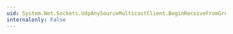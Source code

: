 ```yaml
---
uid: System.Net.Sockets.UdpAnySourceMulticastClient.BeginReceiveFromGroup(System.Byte[],System.Int32,System.Int32,System.AsyncCallback,System.Object)
internalonly: False
---
```

